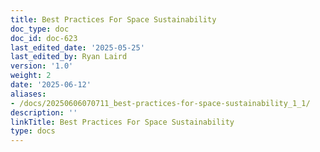 ```yaml
---
title: Best Practices For Space Sustainability
doc_type: doc
doc_id: doc-623
last_edited_date: '2025-05-25'
last_edited_by: Ryan Laird
version: '1.0'
weight: 2
date: '2025-06-12'
aliases:
- /docs/20250606070711_best-practices-for-space-sustainability_1_1/
description: ''
linkTitle: Best Practices For Space Sustainability
type: docs
---
```


